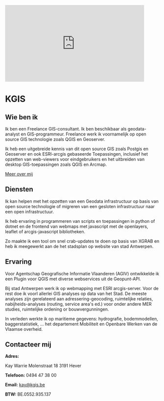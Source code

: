 
<iframe frameborder="0" scrolling="no"  height="250" style="width:90%" src="http://warrieka.github.io/stadsplan/index.html">
</iframe>

KGIS
=====

Wie ben ik
---------

Ik ben een Freelance GIS-consultant. Ik ben beschikbaar als geodata-analyst en GIS-programmeur. 
Freelance werk ik voornamelijk op open source GIS technologie zoals QGIS en Geoserver. 

Ik heb een uitgebreide kennis van dit open source GIS zoals Postgis en Geoserver en ook ESRI-arcgis gebaseerde Toepassingen, inclusief het opzetten van web-viewers voor eindgebruikers en het uitbreiden van desktop GIS-toepassingen zoals QGIS en Arcmap.

[Meer over mij](http://warrieka.github.io/#!index.md)

Diensten
--------

Ik kan helpen met het opzetten van een Geodata infrastructuur op basis van open source technologie of migreren van een gesloten infrastructuur naar een open infrastructuur.   

Ik heb ervaring in programmeren van scripts en toepassingen in python of dotnet en de frontend van webmaps met javascript met de openlayers, leaflet of arcgis-javascript bibliotheken.

Zo maakte ik een tool om snel crab-updates te doen op basis van XGRAB en heb ik meegewerkt aan de het stadsplan op website van stad Antwerpen. 

Ervaring
--------

Voor Agentschap Geografische Informatie Vlaanderen (AGIV) ontwikkelde ik een Plugin voor QGIS met diverse webservices uit de Geopunt-API.  

Bij stad Antwerpen werk ik op webmapping met ESRI arcgis-server. Voor de rest doe ik voorl allerlei GIS analyses op data van het Stad. De meeste analyses zijn gerelateerd aan adressering-geocoding, ruimtelijke relaties,  nabijheids-analyses (routing, service area's ed.) voor onder andere MER studies, ruimtelijke ordening or bouwvergunningen.

In verleden werkte ik op maritieme gegevens: hydrografie, bodemmodellen, baggerstatistiek, ... het departement Mobiliteit en Openbare Werken van de Vlaamse overheid.


Contacteer mij
-------------

**Adres:**

 Kay Warrie
 Molenstraat 18
 3191 Hever 
       
**Telefoon:** 0494 47 38 00

**Email:** [kay@kgis.be](mailto:kay@kgis.be)

**BTW:** BE.0552.935.137
